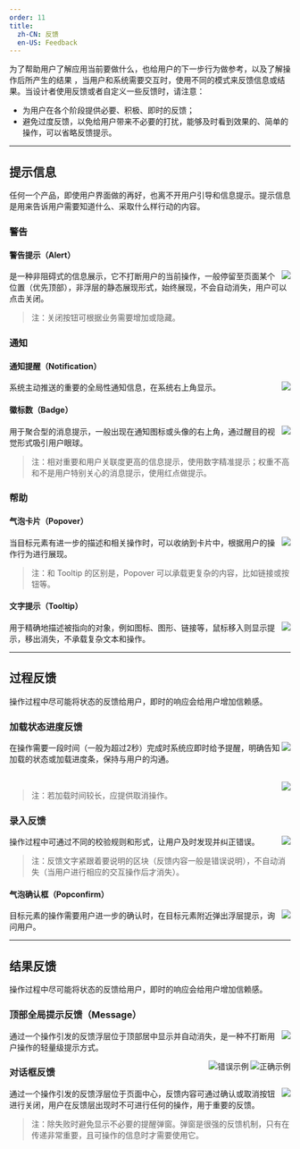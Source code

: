 ```yaml
---
order: 11
title:
  zh-CN: 反馈
  en-US: Feedback
---
```


为了帮助用户了解应用当前要做什么，也给用户的下一步行为做参考，以及了解操作后所产生的结果 ，当用户和系统需要交互时，使用不同的模式来反馈信息或结果。当设计者使用反馈或者自定义一些反馈时，请注意：

- 为用户在各个阶段提供必要、积极、即时的反馈；
- 避免过度反馈，以免给用户带来不必要的打扰，能够及时看到效果的、简单的操作，可以省略反馈提示。

---

## 提示信息

任何一个产品，即使用户界面做的再好，也离不开用户引导和信息提示。提示信息是用来告诉用户需要知道什么、采取什么样行动的内容。

### 警告

#### 警告提示（Alert）

<img class="preview-img no-padding" align="right" src="https://zos.alipayobjects.com/rmsportal/MPBsvIMFPMeocAailbIW.png">

是一种非阻碍式的信息展示，它不打断用户的当前操作，一般停留至页面某个位置（优先顶部），非浮层的静态展现形式，始终展现，不会自动消失，用户可以点击关闭。

> 注：关闭按钮可根据业务需要增加或隐藏。

### 通知

#### 通知提醒（Notification）

<img class="preview-img no-padding" align="right" src="https://zos.alipayobjects.com/rmsportal/icHybUesGmjYbfxfSoQY.png" description="较为复杂的通知内容时使用。">

系统主动推送的重要的全局性通知信息，在系统右上角显示。

#### 徽标数（Badge）

<img class="preview-img no-padding" align="right" src="https://zos.alipayobjects.com/rmsportal/tmthsGOQKqdMUEAFeTYT.png" description="当有 icon 的情况时一般居于 icon 右上角；无 icon 的情况下一般位于标题后侧。">

用于聚合型的消息提示，一般出现在通知图标或头像的右上角，通过醒目的视觉形式吸引用户眼球。

> 注：相对重要和用户关联度更高的信息提示，使用数字精准提示；权重不高和不是用户特别关心的消息提示，使用红点做提示。

### 帮助

#### 气泡卡片（Popover）

<img class="preview-img no-padding" align="right" src="https://zos.alipayobjects.com/rmsportal/vDfayzqikMEWAcTrXRzD.png">

当目标元素有进一步的描述和相关操作时，可以收纳到卡片中，根据用户的操作行为进行展现。

> 注：和 Tooltip 的区别是，Popover 可以承载更复杂的内容，比如链接或按钮等。

#### 文字提示（Tooltip）

<img class="preview-img no-padding" align="right" src="https://zos.alipayobjects.com/rmsportal/oOXzRKnHokbLCbRWPNrk.png">

用于精确地描述被指向的对象，例如图标、图形、链接等，鼠标移入则显示提示，移出消失，不承载复杂文本和操作。

---

## 过程反馈

操作过程中尽可能将状态的反馈给用户，即时的响应会给用户增加信赖感。

### 加载状态进度反馈

<img class="preview-img no-padding" align="right" src="https://zos.alipayobjects.com/rmsportal/iwEcSHfcdVYLkcWopOzK.png" description="当用户不必等待较长时间的加载时使用。">

在操作需要一段时间（一般为超过2秒）完成时系统应即时给予提醒，明确告知加载的状态或加载进度条，保持与用户的沟通。

<br />

<img class="preview-img no-padding" align="right" src="https://zos.alipayobjects.com/rmsportal/iwEcSHfcdVYLkcWopOzK.png" description="在操作需要较长时间才能完成时使用，显示该操作的当前进度和状态。">

> 注：若加载时间较长，应提供取消操作。

### 录入反馈

<img class="preview-img no-padding" align="right" src="https://zos.alipayobjects.com/rmsportal/luLujTAQqovClEOmgqzj.png">

操作过程中可通过不同的校验规则和形式，让用户及时发现并纠正错误。

> 注：反馈文字紧跟着要说明的区块（反馈内容一般是错误说明），不自动消失（当用户进行相应的交互操作后才消失）。

#### 气泡确认框（Popconfirm）

<img class="preview-img no-padding" align="right" src="https://zos.alipayobjects.com/rmsportal/adnYamnCJfmYrNLZOxdn.png" description="和全屏居中模态对话框相比，交互形式更轻量。">

目标元素的操作需要用户进一步的确认时，在目标元素附近弹出浮层提示，询问用户。

---

## 结果反馈

操作过程中尽可能将状态的反馈给用户，即时的响应会给用户增加信赖感。

### 顶部全局提示反馈（Message）

<img class="preview-img no-padding" align="right" src="https://zos.alipayobjects.com/rmsportal/rLXuVmbjsSNJWClJyocT.png" description="当用户不必等待较长时间的加载时使用。">

通过一个操作引发的反馈浮层位于顶部居中显示并自动消失，是一种不打断用户操作的轻量级提示方式。

<img class="preview-img no-padding good" align="right" src="https://zos.alipayobjects.com/rmsportal/FJkgswzSavkIhZjFAqjj.png" alt="正确示例" description="失败时建议使用对话框形式提示并告知失败原因。">
<img class="preview-img no-padding bad" align="right" src="https://zos.alipayobjects.com/rmsportal/dBBUQzfBveiWCLwjiCSX.png" alt="错误示例" description="失败时不建议使用轻量级提示方式。">

### 对话框反馈

<img class="preview-img no-padding" align="right" src="https://zos.alipayobjects.com/rmsportal/QxDepeJNSzmgjuNjRVoU.png">

通过一个操作引发的反馈浮层位于页面中心，反馈内容可通过确认或取消按钮进行关闭，用户在反馈层出现时不可进行任何的操作，用于重要的反馈。

> 注：除失败时避免显示不必要的提醒弹窗。弹窗是很强的反馈机制，只有在传递非常重要，且可操作的信息时才需要使用它。
